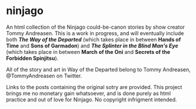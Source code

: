 # ninjago
An html collection of the Ninjago could-be-canon stories by show creator Tommy Andreasen.
This is a work in progress, and will eventually include both ***The Way of the Departed*** (which takes place in between **Hands of Time** and **Sons of Garmadon**) and ***The Splinter in the Blind Man's Eye*** (which takes place in between **March of the Oni** and **Secrets of the Forbidden Spinjitsu**).

All of the story and art in Way of the Departed belong to Tommy Andreasen, @TommyAndreasen on Twitter.

Links to the posts containing the original sotry are provided.
This project brings me no monetary gain whatsoever, and is done purely as html practice and out of love for Ninjago. No copyright infrigment intended.
